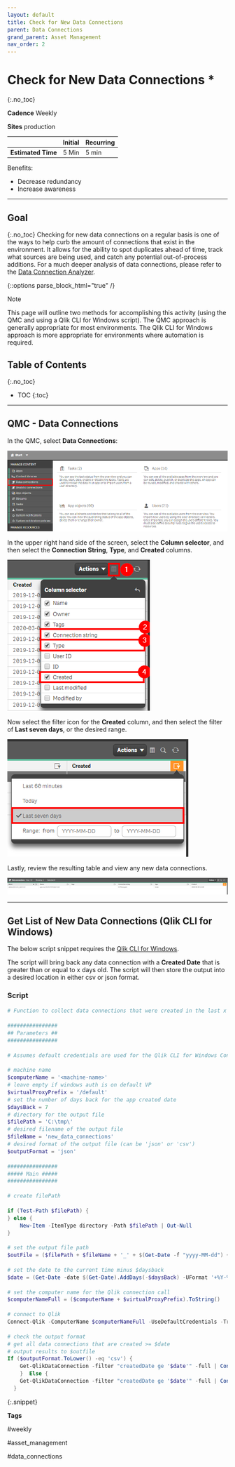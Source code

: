 ```yaml
---
layout: default
title: Check for New Data Connections
parent: Data Connections
grand_parent: Asset Management
nav_order: 2
---
```


# Check for New Data Connections <i class="fas fa-file-code fa-xs" title="API | Script Optional"></i>*
{:.no_toc}

**Cadence** <span class="label cadence">Weekly</span>

**Sites** <span class="label prod">production</span>

|                                  		                  | Initial | Recurring |
|---------------------------------------------------------|---------|-----------|
| <i class="far fa-clock fa-sm"></i> **Estimated Time**   | 5 Min   | 5 min     |

Benefits:

  - Decrease redundancy
  - Increase awareness
  
-------------------------

## Goal
{:.no_toc}
Checking for new data connections on a regular basis is one of the ways to help curb the amount of connections that exist in the environment. It allows for the ability to spot duplicates ahead of time, track what sources are being used, and catch any potential out-of-process additions. For a much deeper analysis of data connections, please refer to the [Data Connection Analyzer](../../tooling/data_connection_analyzer.md).

{::options parse_block_html="true" /}
<div class="card">
<div class="card-header">
<i class="fas fa-exclamation-circle fa-sm"></i> Note
</div>
<div class="card-body">
<p>This page will outline two methods for accomplishing this activity (using the QMC and using a Qlik CLI for Windows script). The QMC approach is generally appropriate for most environments. The Qlik CLI for Windows approach is more appropriate for environments where automation is required.</p>
</div>
</div>

## Table of Contents
{:.no_toc}

* TOC
{:toc}
-------------------------

## QMC - Data Connections

In the QMC, select **Data Connections**:

![check_new_data_connections_native_1.png](images/check_new_data_connections_native_1.png)

In the upper right hand side of the screen, select the **Column selector**, and then select the **Connection String**, **Type**, and **Created** columns.

![check_new_data_connections_native_2.png](images/check_new_data_connections_native_2.png)

Now select the filter icon for the **Created** column, and then select the filter of **Last seven days**, or the desired range.

![check_new_data_connections_native_3.png](images/check_new_data_connections_native_3.png)

Lastly, review the resulting table and view any new data connections.

![check_new_data_connections_native_4.png](images/check_new_data_connections_native_4.png)

-------------------------

## Get List of New Data Connections (Qlik CLI for Windows) <i class="fas fa-file-code fa-xs" title="API | Requires Script"></i>

The below script snippet requires the [Qlik CLI for Windows](../../tooling/qlik_cli.md).

The script will bring back any data connection with a **Created Date** that is greater than or equal to x days old. The script will then store the output into a desired location in either csv or json format.

### Script
```powershell
# Function to collect data connections that were created in the last x days

################
## Parameters ##
################

# Assumes default credentials are used for the Qlik CLI for Windows Connection

# machine name
$computerName = '<machine-name>'
# leave empty if windows auth is on default VP
$virtualProxyPrefix = '/default'
# set the number of days back for the app created date
$daysBack = 7
# directory for the output file
$filePath = 'C:\tmp\'
# desired filename of the output file
$fileName = 'new_data_connections'
# desired format of the output file (can be 'json' or 'csv')
$outputFormat = 'json'

################
##### Main #####
################

# create filePath

if (Test-Path $filePath) {
} else {
    New-Item -ItemType directory -Path $filePath | Out-Null
}

# set the output file path
$outFile = ($filePath + $fileName + '_' + $(Get-Date -f "yyyy-MM-dd") + '.' + $outputFormat)

# set the date to the current time minus $daysback
$date = (Get-Date -date $(Get-Date).AddDays(-$daysBack) -UFormat '+%Y-%m-%dT%H:%M:%S.000Z').ToString()

# set the computer name for the Qlik connection call
$computerNameFull = ($computerName + $virtualProxyPrefix).ToString()

# connect to Qlik
Connect-Qlik -ComputerName $computerNameFull -UseDefaultCredentials -TrustAllCerts

# check the output format
# get all data connections that are created >= $date
# output results to $outfile
If ($outputFormat.ToLower() -eq 'csv') {
    Get-QlikDataConnection -filter "createdDate ge '$date'" -full | ConvertTo-Csv -NoTypeInformation | Set-Content $outFile
    }  Else {
    Get-QlikDataConnection -filter "createdDate ge '$date'" -full | ConvertTo-Json | Set-Content $outFile
  }
```
{:.snippet}

**Tags**

#weekly

#asset_management

#data_connections

&nbsp;
